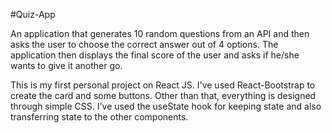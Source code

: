 #Quiz-App

An application that generates 10 random questions from an API and then asks the user to choose the correct answer out of 4 options. The application then displays the final score of the user and asks if he/she wants to give it another go.

This is my first personal project on React JS. I've used React-Bootstrap to create the card and some buttons. Other than that, everything is designed through simple CSS. I've used the useState hook for keeping state and also transferring state to the other components.

